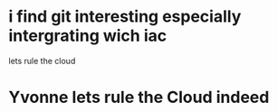 # i find git interesting especially intergrating wich iac
lets rule the cloud
# Yvonne lets rule the Cloud indeed
